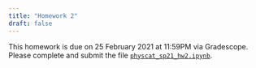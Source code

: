 ```yaml
---
title: "Homework 2"
draft: false
---
```


This homework is due on 25 February 2021 at 11:59PM via Gradescope. Please complete and submit the file [`physcat_sp21_hw2.ipynb`](/homeworks/physcat_sp21_hw2.ipynb).

